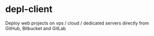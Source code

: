 # depl-client
Deploy web projects on vps / cloud / dedicated servers directly from GitHub, Bitbucket and GitLab
